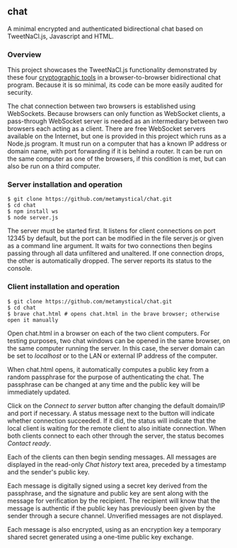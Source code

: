 ## chat
A minimal encrypted and authenticated bidirectional chat based on TweetNaCl.js, Javascript and HTML.

### Overview

This project showcases the TweetNaCl.js functionality demonstrated by these four [cryptographic tools](https://metamystical.github.io/) in a browser-to-browser bidirectional chat program. Because it is so minimal, its code can be more easily audited for security. 

The chat connection between two browsers is established using WebSockets. Because browsers can only function as WebSocket clients, a pass-through WebSocket server is needed as an intermediary between two browsers each acting as a client. There are free WebSocket servers available on the Internet, but one is provided in this project which runs as a Node.js program. It must run on a computer that has a known IP address or domain name, with port forwarding if it is behind a router. It can be run on the same computer as one of the browsers, if this condition is met, but can also be run on a third computer.

### Server installation and operation
```
$ git clone https://github.com/metamystical/chat.git
$ cd chat
$ npm install ws
$ node server.js
```    
The server must be started first. It listens for client connections on port 12345 by default, but the port can be modified in the file server.js or given as a command line argument. It waits for two connections then begins passing through all data unfiltered and unaltered. If one connection drops, the other is automatically dropped. The server reports its status to the console.

### Client installation and operation
```
$ git clone https://github.com/metamystical/chat.git
$ cd chat
$ brave chat.html # opens chat.html in the brave browser; otherwise open it manually
```                 
Open chat.html in a browser on each of the two client computers. For testing purposes, two chat windows can be opened in the same browser, on the same computer running the server. In this case, the server domain can be set to *localhost* or to the LAN or external IP address of the computer.

When chat.html opens, it automatically computes a public key from a random passphrase for the purpose of authenticating the chat. The passphrase can be changed at any time and the public key will be immediately updated.

Click on the *Connect to server* button after changing the default domain/IP and port if necessary. A status message next to the button will indicate whether connection succeeded. If it did, the status will indicate that the local client is waiting for the remote client to also initiate connection. When both clients connect to each other through the server, the status becomes *Contact ready*.

Each of the clients can then begin sending messages. All messages are displayed in the read-only *Chat history* text area, preceded by a timestamp and the sender's public key.

Each message is digitally signed using a secret key derived from the passphrase, and the signature and public key are sent along with the message for verification by the recipient. The recipient will know that the message is authentic if the public key has previously been given by the sender through a secure channel. Unverified messages are not displayed.

Each message is also encrypted, using as an encryption key a temporary shared secret generated using a one-time public key exchange.

